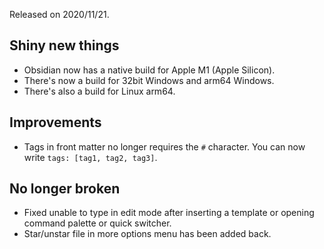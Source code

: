 Released on 2020/11/21.

## Shiny new things

- Obsidian now has a native build for Apple M1 (Apple Silicon).
- There's now a build for 32bit Windows and arm64 Windows.
- There's also a build for Linux arm64.

## Improvements

- Tags in front matter no longer requires the `#` character. You can now write `tags: [tag1, tag2, tag3]`.

## No longer broken

- Fixed unable to type in edit mode after inserting a template or opening command palette or quick switcher.
- Star/unstar file in more options menu has been added back.
